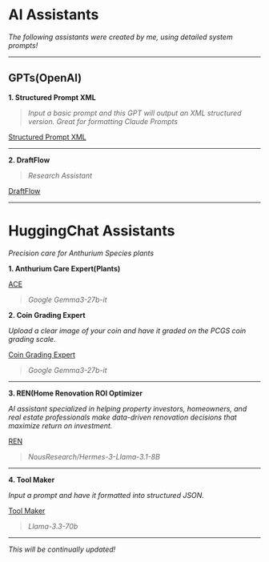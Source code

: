 # AI Assistants

*The following assistants were created by me, using detailed system prompts!*

---

## GPTs(OpenAI)

**1. Structured Prompt XML**

>*Input a basic prompt and this GPT will output an XML structured version. Great for formatting Claude Prompts*

[Structured Prompt XML](https://chatgpt.com/g/g-TjgerVlXj-structured-prompt-xml)

---

**2. DraftFlow**

>*Research Assistant*

[DraftFlow](https://chatgpt.com/g/g-67e55cb350308191a8c14eed1e7402ce-draftflow)

---

# HuggingChat Assistants

*Precision care for Anthurium Species plants*

**1. Anthurium Care Expert(Plants)**

[ACE](https://hf.co/chat/assistant/67f16b0eeffb580fa92f6811)

>*Google Gemma3-27b-it*

**2. Coin Grading Expert**

*Upload a clear image of your coin and have it graded on the PCGS coin grading scale.*

[Coin Grading Expert](https://hf.co/chat/assistant/68044433e5414edf1c8f2075)

>*Google Gemma3-27b-it*

---

**3. REN(Home Renovation ROI Optimizer**

*AI assistant specialized in helping property investors, homeowners, and real estate professionals make data-driven renovation decisions that maximize return on investment.*

[REN](https://hf.co/chat/assistant/67f0ab29c108d99bb836bfd1)

>*NousResearch/Hermes-3-Llama-3.1-8B*

---

**4. Tool Maker**

*Input a prompt and have it formatted into structured JSON.*

[Tool Maker](https://hf.co/chat/assistant/686379ff0dff0250269e5641)

>*Llama-3.3-70b*

---

*This will be continually updated!*







